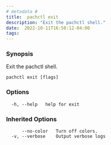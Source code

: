 ```yaml
---
# metadata # 
title:  pachctl exit
description: "Exit the pachctl shell."
date:  2022-10-11T16:50:12-04:00
tags:
---
```


### Synopsis

Exit the pachctl shell.

```
pachctl exit [flags]
```

### Options

```
  -h, --help   help for exit
```

### Inherited Options

```
      --no-color   Turn off colors.
  -v, --verbose    Output verbose logs
```

